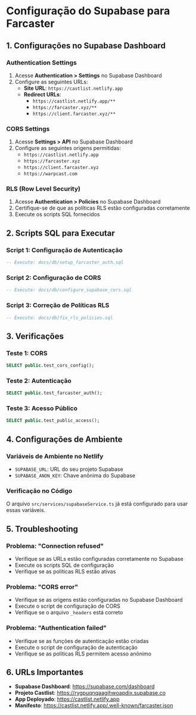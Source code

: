 # Configuração do Supabase para Farcaster

## 1. Configurações no Supabase Dashboard

### Authentication Settings
1. Acesse **Authentication > Settings** no Supabase Dashboard
2. Configure as seguintes URLs:
   - **Site URL**: `https://castlist.netlify.app`
   - **Redirect URLs**: 
     - `https://castlist.netlify.app/**`
     - `https://farcaster.xyz/**`
     - `https://client.farcaster.xyz/**`

### CORS Settings
1. Acesse **Settings > API** no Supabase Dashboard
2. Configure as seguintes origens permitidas:
   - `https://castlist.netlify.app`
   - `https://farcaster.xyz`
   - `https://client.farcaster.xyz`
   - `https://warpcast.com`

### RLS (Row Level Security)
1. Acesse **Authentication > Policies** no Supabase Dashboard
2. Certifique-se de que as políticas RLS estão configuradas corretamente
3. Execute os scripts SQL fornecidos

## 2. Scripts SQL para Executar

### Script 1: Configuração de Autenticação
```sql
-- Execute: docs/db/setup_farcaster_auth.sql
```

### Script 2: Configuração de CORS
```sql
-- Execute: docs/db/configure_supabase_cors.sql
```

### Script 3: Correção de Políticas RLS
```sql
-- Execute: docs/db/fix_rls_policies.sql
```

## 3. Verificações

### Teste 1: CORS
```sql
SELECT public.test_cors_config();
```

### Teste 2: Autenticação
```sql
SELECT public.test_farcaster_auth();
```

### Teste 3: Acesso Público
```sql
SELECT public.test_public_access();
```

## 4. Configurações de Ambiente

### Variáveis de Ambiente no Netlify
- `SUPABASE_URL`: URL do seu projeto Supabase
- `SUPABASE_ANON_KEY`: Chave anônima do Supabase

### Verificação no Código
O arquivo `src/services/supabaseService.ts` já está configurado para usar essas variáveis.

## 5. Troubleshooting

### Problema: "Connection refused"
- Verifique se as URLs estão configuradas corretamente no Supabase
- Execute os scripts SQL de configuração
- Verifique se as políticas RLS estão ativas

### Problema: "CORS error"
- Verifique se as origens estão configuradas no Supabase Dashboard
- Execute o script de configuração de CORS
- Verifique se o arquivo `_headers` está correto

### Problema: "Authentication failed"
- Verifique se as funções de autenticação estão criadas
- Execute o script de configuração de autenticação
- Verifique se as políticas RLS permitem acesso anônimo

## 6. URLs Importantes

- **Supabase Dashboard**: https://supabase.com/dashboard
- **Projeto Castlist**: https://rygpuqnqaagihwoapdix.supabase.co
- **App Deployado**: https://castlist.netlify.app
- **Manifesto**: https://castlist.netlify.app/.well-known/farcaster.json
